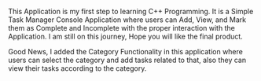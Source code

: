 This Application is my first step to learning C++ Programming. It is a Simple Task Manager Console Application where users can Add, View, and Mark them as Complete and Incomplete with the proper interaction with the Application. I am still on this journey, Hope you will like the final product.

Good News, I added the Category Functionality in this application where users can select the category and add tasks related to that, also they can view their tasks according to the category. 
